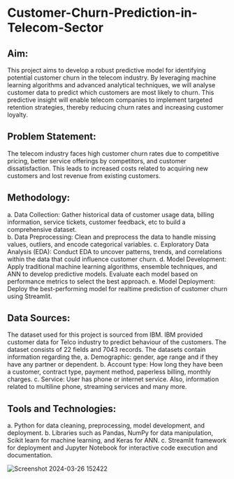 # Customer-Churn-Prediction-in-Telecom-Sector

## Aim:
This project aims to develop a robust predictive model for identifying potential customer churn in the telecom industry. By leveraging machine learning algorithms and advanced analytical techniques, we will analyse customer data to predict which customers are most likely to churn. This predictive insight will enable telecom companies to implement targeted retention strategies, thereby reducing churn rates and increasing customer loyalty.

## Problem Statement:  
The telecom industry faces high customer churn rates due to competitive pricing, better service offerings by competitors, and customer dissatisfaction. This leads to increased costs related to acquiring new customers and lost revenue from existing customers.

## Methodology:  
a. Data Collection: Gather historical data of customer usage data, billing information, service tickets, customer feedback, etc to build a comprehensive dataset.  
b. Data Preprocessing: Clean and preprocess the data to handle missing values, outliers, and encode categorical variables.
c. Exploratory Data Analysis (EDA): Conduct EDA to uncover patterns, trends, and correlations within the data that could influence customer churn. 
d. Model Development: Apply traditional machine learning algorithms, ensemble techniques, and ANN to develop predictive models. Evaluate each model based on performance metrics to select the best approach. 
e. Model Deployment: Deploy the best-performing model for realtime prediction of customer churn using Streamlit.

## Data Sources: 
The dataset used for this project is sourced from IBM. IBM provided customer data for Telco industry to predict behaviour of the customers. 
The dataset consists of 22 fields and 7043 records. The datasets contain information regarding the, 
a. Demographic: gender, age range and if they have any partner or dependent. 
b. Account type: How long they have been a customer, contract type, payment method, paperless billing, monthly charges. 
c. Service: User has phone or internet service. Also, information related to multiline phone, streaming services and many more.

## Tools and Technologies: 
a. Python for data cleaning, preprocessing, model development, and deployment. 
b. Libraries such as Pandas, NumPy for data manipulation, Scikit learn for machine learning, and Keras for ANN. 
c. Streamlit framework for deployment and Jupyter Notebook for interactive code execution and documentation.

![Screenshot 2024-03-26 152422](https://github.com/Vinayakpatnaik/Customer-Churn-Prediction-in-Telecom-Sector-/assets/147463778/329963e8-9ebb-44c3-a7f8-1aea6fb191f3)


